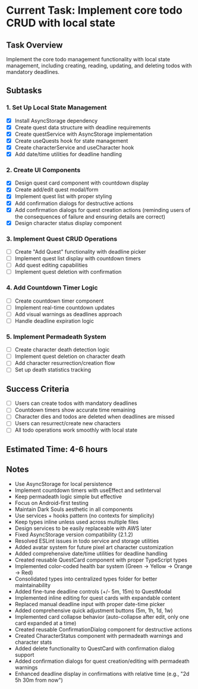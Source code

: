 # Current Task: Implement core todo CRUD with local state

## Task Overview

Implement the core todo management functionality with local state management, including creating, reading, updating, and deleting todos with mandatory deadlines.

## Subtasks

### 1. Set Up Local State Management

- [x] Install AsyncStorage dependency
- [x] Create quest data structure with deadline requirements
- [x] Create questService with AsyncStorage implementation
- [x] Create useQuests hook for state management
- [x] Create characterService and useCharacter hook
- [x] Add date/time utilities for deadline handling

### 2. Create UI Components

- [x] Design quest card component with countdown display
- [x] Create add/edit quest modal/form
- [x] Implement quest list with proper styling
- [x] Add confirmation dialogs for destructive actions
- [x] Add confirmation dialogs for quest creation actions (reminding users of the consequences of failure and ensuring details are correct)
- [x] Design character status display component

### 3. Implement Quest CRUD Operations

- [ ] Create "Add Quest" functionality with deadline picker
- [ ] Implement quest list display with countdown timers
- [ ] Add quest editing capabilities
- [ ] Implement quest deletion with confirmation

### 4. Add Countdown Timer Logic

- [ ] Create countdown timer component
- [ ] Implement real-time countdown updates
- [ ] Add visual warnings as deadlines approach
- [ ] Handle deadline expiration logic

### 5. Implement Permadeath System

- [ ] Create character death detection logic
- [ ] Implement quest deletion on character death
- [ ] Add character resurrection/creation flow
- [ ] Set up death statistics tracking

## Success Criteria

- [ ] Users can create todos with mandatory deadlines
- [ ] Countdown timers show accurate time remaining
- [ ] Character dies and todos are deleted when deadlines are missed
- [ ] Users can resurrect/create new characters
- [ ] All todo operations work smoothly with local state

## Estimated Time: 4-6 hours

## Notes

- Use AsyncStorage for local persistence
- Implement countdown timers with useEffect and setInterval
- Keep permadeath logic simple but effective
- Focus on Android-first testing
- Maintain Dark Souls aesthetic in all components
- Use services + hooks pattern (no contexts for simplicity)
- Keep types inline unless used across multiple files
- Design services to be easily replaceable with AWS later
- Fixed AsyncStorage version compatibility (2.1.2)
- Resolved ESLint issues in todo service and storage utilities
- Added avatar system for future pixel art character customization
- Added comprehensive date/time utilities for deadline handling
- Created reusable QuestCard component with proper TypeScript types
- Implemented color-coded health bar system (Green → Yellow → Orange → Red)
- Consolidated types into centralized types folder for better maintainability
- Added fine-tune deadline controls (+/- 5m, 15m) to QuestModal
- Implemented inline editing for quest cards with expandable content
- Replaced manual deadline input with proper date-time picker
- Added comprehensive quick adjustment buttons (5m, 1h, 1d, 1w)
- Implemented card collapse behavior (auto-collapse after edit, only one card expanded at a time)
- Created reusable ConfirmationDialog component for destructive actions
- Created CharacterStatus component with permadeath warnings and character stats
- Added delete functionality to QuestCard with confirmation dialog support
- Added confirmation dialogs for quest creation/editing with permadeath warnings
- Enhanced deadline display in confirmations with relative time (e.g., "2d 5h 30m from now")
